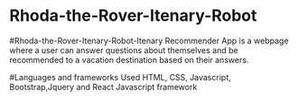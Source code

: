 # Rhoda-the-Rover-Itenary-Robot
#Rhoda-the-Rover-Itenary-Robot-Itenary Recommender App is a webpage where a user can answer questions about themselves and be recommended to a vacation destination based on their answers.

#Languages and frameworks Used
HTML, CSS, Javascript, Bootstrap,Jquery and React Javascript framework

